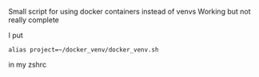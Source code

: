 Small script for using docker containers instead of venvs
Working but not really complete

I put
```
alias project=~/docker_venv/docker_venv.sh
```
in my zshrc
